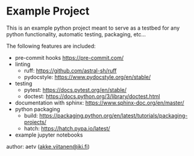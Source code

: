 # Example Project

This is an example python project meant to serve as a testbed for any python
functionality, automatic testing, packaging, etc...

The following features are included:

- pre-commit hooks https://pre-commit.com/
- linting
  - ruff: https://github.com/astral-sh/ruff
  - pydocstyle: https://www.pydocstyle.org/en/stable/
- testing
  - pytest: https://docs.pytest.org/en/stable/
  - doctest: https://docs.python.org/3/library/doctest.html
- documentation with sphinx: https://www.sphinx-doc.org/en/master/
- python packaging
  - build: https://packaging.python.org/en/latest/tutorials/packaging-projects/
  - hatch: https://hatch.pypa.io/latest/
- example jupyter notebooks

author: aetv (akke.viitanen@iki.fi)
